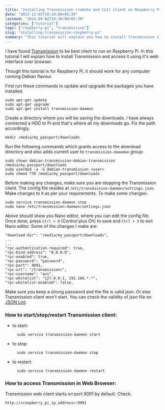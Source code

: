 ```yaml
---
title: "Installing Transmission (remote and CLI) client on Raspberry Pi "
date: "2013-12-05T10:20:00+05:30"
lastmod: "2014-09-02T19:30:00+05:30"
categories: ["tutorial"]
tags: ["raspberry-pi", "transmission"]
slug: "installing-transmission-raspberry-pi"
summary: "This tutorial will explain you how to install Transmission client on Raspberry Pi running Raspbian."
---
```


I have found [Transmission](http://www.transmissionbt.com/) to be best client to run on Raspberry Pi. In this tutorial I will explain how to install Transmission and access it using it's web interface over browser. 

Though this tutorial is for Raspberry Pi, it should work for any computer running Debian flavour. 

First run these commands to update and upgrade the packages you have installed. 

    sudo apt-get update
    sudo apt-get upgrade
    sudo apt-get install transmission-daemon

Create a directory where you will be saving the downloads. I have always connected a HDD to Pi and that's where all my downloads go. Fix the path accordingly. 

    mkdir /media/my_passport/downloads

Run the following commands which grants access to the download directory and also adds current user to `transmission-daeomon` group:

    sudo chown debian-transmission:debian-transmission /media/my_passport/downloads
    sudo usermod -a -G debian-transmission <user>
    sudo chmod 770 /media/my_passport/downloads


Before making any changes, make sure you are stopping the Transmission client. The config file resides at `/etc/transmission-daemon/settings.json`. Make changes to it as per your requirements. To make some changes:

    sudo service transmission-daemon stop
    sudo nano /etc/transmission-daemon/settings.json

Above should show you Nano editor, where you can edit the config file. Once done, press `Ctrl + O` (Control plus Oh) to save and `Ctrl + X` to exit Nano editor. Some of the changes I make are:
    
    "download-dir": "/media/my_passport/downloads",
    ...
    ...
    "rpc-authentication-required": true,
    "rpc-bind-address": "0.0.0.0",
    "rpc-enabled": true,
    "rpc-password": "password",
    "rpc-port": 9091,
    "rpc-url": "/transmission/",
    "rpc-username": "avi",
    "rpc-whitelist": "127.0.0.1, 192.168.*.*",
    "rpc-whitelist-enabled": false,

Make sure you keep a strong password and the file is valid json. Or else Transmission client won't start. You can check the validity of json file on [JSON Lint](http://jsonlint.com/).

### How to start/stop/restart Transmission client:

- to start:
 
        sudo service transmission-daemon start

- to stop:

        sudo service transmission-daemon stop

- to restart:

        sudo service transmission-daemon restart


### How to access Transmission in Web Browser:

Transmission web client starts on port 9091 by default. Check:

    http://<raspberry_pi_ip_address>:9091